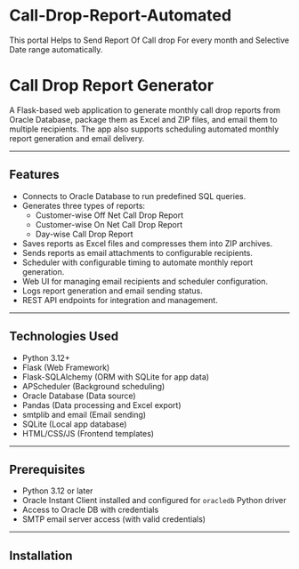 # Call-Drop-Report-Automated
This portal Helps to Send Report Of Call drop For every month and Selective Date range automatically.

# Call Drop Report Generator

A Flask-based web application to generate monthly call drop reports from Oracle Database, package them as Excel and ZIP files, and email them to multiple recipients. The app also supports scheduling automated monthly report generation and email delivery.

---

## Features

- Connects to Oracle Database to run predefined SQL queries.
- Generates three types of reports:
  - Customer-wise Off Net Call Drop Report
  - Customer-wise On Net Call Drop Report
  - Day-wise Call Drop Report
- Saves reports as Excel files and compresses them into ZIP archives.
- Sends reports as email attachments to configurable recipients.
- Scheduler with configurable timing to automate monthly report generation.
- Web UI for managing email recipients and scheduler configuration.
- Logs report generation and email sending status.
- REST API endpoints for integration and management.

---

## Technologies Used

- Python 3.12+
- Flask (Web Framework)
- Flask-SQLAlchemy (ORM with SQLite for app data)
- APScheduler (Background scheduling)
- Oracle Database (Data source)
- Pandas (Data processing and Excel export)
- smtplib and email (Email sending)
- SQLite (Local app database)
- HTML/CSS/JS (Frontend templates)

---

## Prerequisites

- Python 3.12 or later
- Oracle Instant Client installed and configured for `oracledb` Python driver
- Access to Oracle DB with credentials
- SMTP email server access (with valid credentials)

---

## Installation


